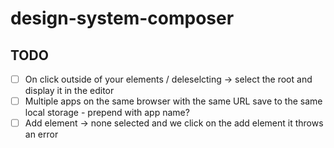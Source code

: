 # design-system-composer

## TODO
* [ ] On click outside of your elements / deleselcting -> select the root and display it in the editor
* [ ] Multiple apps on the same browser with the same URL save to the same local storage - prepend with app name?
* [ ] Add element -> none selected and we click on the add element it throws an error